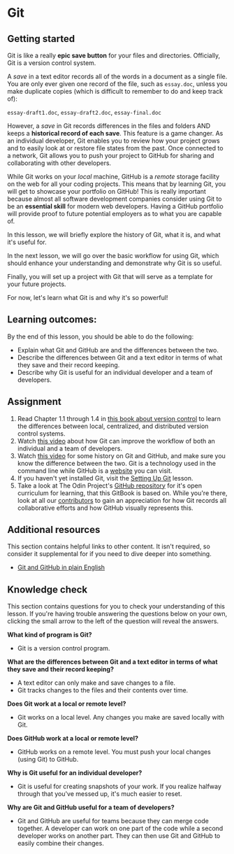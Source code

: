 # Git

## Getting started

Git is like a really **epic save button** for your files and directories. Officially, Git is a version control system.

A _save_ in a text editor records all of the words in a document as a single file. You are only ever given one record of the file, such as `essay.doc`, unless you make duplicate copies \(which is difficult to remember to do and keep track of\):

`essay-draft1.doc`, `essay-draft2.doc`, `essay-final.doc`

However, a _save_ in Git records differences in the files and folders AND keeps a **historical record of each save**. This feature is a game changer. As an individual developer, Git enables you to review how your project grows and to easily look at or restore file states from the past. Once connected to a network, Git allows you to push your project to GitHub for sharing and collaborating with other developers.

While Git works on your _local_ machine, GitHub is a _remote_ storage facility on the web for all your coding projects. This means that by learning Git, you will get to showcase your portfolio on GitHub! This is really important because almost all software development companies consider using Git to be an **essential skill** for modern web developers. Having a GitHub portfolio will provide proof to future potential employers as to what you are capable of.

In this lesson, we will briefly explore the history of Git, what it is, and what it's useful for.

In the next lesson, we will go over the basic workflow for using Git, which should enhance your understanding and demonstrate why Git is so useful.

Finally, you will set up a project with Git that will serve as a template for your future projects.

For now, let's learn what Git is and why it's so powerful!

## Learning outcomes:

By the end of this lesson, you should be able to do the following:

* Explain what Git and GitHub are and the differences between the two.
* Describe the differences between Git and a text editor in terms of what they save and their record keeping.
* Describe why Git is useful for an individual developer and a team of developers.

## Assignment

1. Read Chapter 1.1 through 1.4 in [this book about version control](https://git-scm.com/book/en/v2/Getting-Started-About-Version-Control) to learn the differences between local, centralized, and distributed version control systems.
2. Watch [this video](https://www.youtube.com/watch?v=8oRjP8yj2Wo) about how Git can improve the workflow of both an individual and a team of developers.
3. Watch [this video](https://www.youtube.com/watch?v=1h9_cB9mPT8&feature=youtu.be&t=13s) for some history on Git and GitHub, and make sure you know the difference between the two. Git is a technology used in the command line while GitHub is a [website](https://github.com/) you can visit.
4. If you haven't yet installed Git, visit the [Setting Up Git](https://www.theodinproject.com/courses/foundations/lessons/setting-up-git) lesson.
5. Take a look at The Odin Project's [GitHub repository](https://github.com/TheOdinProject/curriculum) for it's open curriculum for learning, that this GitBook is based on. While you're there, look at all our [contributors](https://github.com/TheOdinProject/curriculum/graphs/contributors) to gain an appreciation for how Git records all collaborative efforts and how GitHub visually represents this.

## Additional resources

This section contains helpful links to other content. It isn't required, so consider it supplemental for if you need to dive deeper into something.

* [Git and GitHub in plain English](https://blog.red-badger.com/blog/2016/11/29/gitgithub-in-plain-english)

## Knowledge check

This section contains questions for you to check your understanding of this lesson. If you're having trouble answering the questions below on your own, clicking the small arrow to the left of the question will reveal the answers.

**What kind of program is Git?**

* Git is a version control program.

**What are the differences between Git and a text editor in terms of what they save and their record keeping?**

* A text editor can only make and save changes to a file.
* Git tracks changes to the files and their contents over time.

**Does Git work at a local or remote level?**

* Git works on a local level. Any changes you make are saved locally with Git.

**Does GitHub work at a local or remote level?**

* GitHub works on a remote level. You must push your local changes \(using Git\) to GitHub.

**Why is Git useful for an individual developer?**

* Git is useful for creating snapshots of your work. If you realize halfway through that you've messed up, it's much easier to reset.

**Why are Git and GitHub useful for a team of developers?**

* Git and GitHub are useful for teams because they can merge code together. A developer can work on one part of the code while a second developer works on another part. They can then use Git and GitHub to easily combine their changes.

